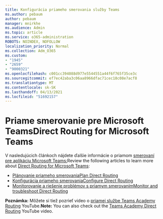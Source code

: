 ```yaml
---
title: Konfigurácia priameho smerovania služby Teams
ms.author: pebaum
author: pebaum
manager: mnirkhe
ms.audience: Admin
ms.topic: article
ms.service: o365-administration
ROBOTS: NOINDEX, NOFOLLOW
localization_priority: Normal
ms.collection: Adm_O365
ms.custom:
- "1945"
- "2659"
- "9000321"
ms.openlocfilehash: c001cc394088d977e5544551a44f6f765f35ce3c
ms.sourcegitcommit: ef7ec42aba3c06aa8966dfac71cec18c08e7acf8
ms.translationtype: MT
ms.contentlocale: sk-SK
ms.lasthandoff: 04/13/2021
ms.locfileid: "51692157"
---
```

# <a name="direct-routing-for-microsoft-teams"></a><span data-ttu-id="2f520-102">Priame smerovanie pre Microsoft Teams</span><span class="sxs-lookup"><span data-stu-id="2f520-102">Direct Routing for Microsoft Teams</span></span>

<span data-ttu-id="2f520-103">V nasledujúcich článkoch nájdete ďalšie informácie o priamom [smerovaní pre aplikáciu Microsoft Teams:](https://docs.microsoft.com/MicrosoftTeams/direct-routing-landing-page)</span><span class="sxs-lookup"><span data-stu-id="2f520-103">Review the following articles to learn more about [Direct Routing for Microsoft Teams](https://docs.microsoft.com/MicrosoftTeams/direct-routing-landing-page):</span></span> 

- [<span data-ttu-id="2f520-104">Plánovanie priameho smerovania</span><span class="sxs-lookup"><span data-stu-id="2f520-104">Plan Direct Routing</span></span>](https://docs.microsoft.com/MicrosoftTeams/direct-routing-plan)
- [<span data-ttu-id="2f520-105">Konfigurácia priameho smerovania</span><span class="sxs-lookup"><span data-stu-id="2f520-105">Configure Direct Routing</span></span>](https://docs.microsoft.com/MicrosoftTeams/direct-routing-configure) 
- [<span data-ttu-id="2f520-106">Monitorovanie a riešenie problémov s priamym smerovaním</span><span class="sxs-lookup"><span data-stu-id="2f520-106">Monitor and troubleshoot Direct Routing</span></span>](https://docs.microsoft.com/MicrosoftTeams/direct-routing-monitor-and-troubleshoot)

<span data-ttu-id="2f520-107">**Poznámka:** Môžete si tiež pozrieť video o [priamej službe Teams Academy Routing](https://www.youtube.com/watch?v=1ASftX_Msb8&index=10&list=PLaSOUojkSiGnKuE30ckcjnDVkMNqDv0Vl) YouTube.</span><span class="sxs-lookup"><span data-stu-id="2f520-107">**Note:** You can also check out the [Teams Academy Direct Routing](https://www.youtube.com/watch?v=1ASftX_Msb8&index=10&list=PLaSOUojkSiGnKuE30ckcjnDVkMNqDv0Vl) YouTube video.</span></span>